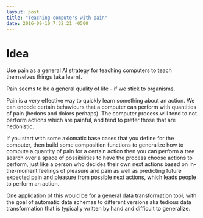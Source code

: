 ```yaml
---
layout: post
title: "Teaching computers with pain"
date: 2016-09-10 7:32:21 -0500
---
```

# Idea
Use pain as a general AI strategy for teaching computers to teach themselves
things (aka learn).

Pain seems to be a general quality of life - if we stick to organisms.

Pain is a very effective way to quickly learn something about an action.
We can encode certain behaviours that a computer can perform with quantities
of pain (hedons and dolors perhaps). The computer process will tend to not
perform actions which are painful, and tend to prefer those that are hedonistic.

If you start with some axiomatic base cases that you define for the computer,
then build some composition functions to generalize how to compute a quantity
of pain for a certain action then you can perform a tree search over a space
of possibilities to have the process choose actions to perform, just like
a person who decides their own next actions based on in-the-moment feelings
of pleasure and pain as well as predicting future expected pain and pleasure
from possible next actions, which leads people to perform an action.

One application of this would be for a general data transformation tool, with
the goal of automatic data schemas to different versions aka tedious data
transformation that is typically written by hand and difficult to generalize.
